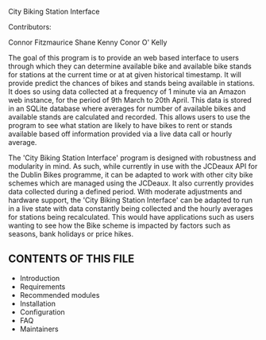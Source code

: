City Biking Station Interface 

Contributors:

Connor Fitzmaurice
Shane Kenny
Conor O' Kelly

The goal of this program is to provide an web based interface to users through which they can determine available bike and available bike stands for stations at the current time or at at given historical timestamp. It will provide predict the chances of bikes and stands being available in stations. It does so using data collected at a frequency of 1 minute via an Amazon web instance, for the period of 9th March to 20th April. This data is stored in an SQLite database where averages for number of available bikes and available stands are calculated and recorded. This allows users to use the program to see what station are likely to have bikes to rent or stands available based off information provided via a live data call or hourly average.

The 'City Biking Station Interface' program is designed with robustness and modularity in mind. As such, while currently in use with the JCDeaux API for the Dublin Bikes programme, it can be adapted to work with other city bike schemes which are managed using the JCDeaux. It also currently provides data collected during a defined period. With moderate adjustments and hardware support, the 'City Biking Station Interface' can be adapted to run in a live state with data constantly being collected and the hourly averages for stations being recalculated. This would have applications such as users wanting to see how the Bike scheme is impacted by factors such as seasons, bank holidays or price hikes.

CONTENTS OF THIS FILE
---------------------
   
 * Introduction
 * Requirements
 * Recommended modules
 * Installation
 * Configuration
 * FAQ
 * Maintainers
